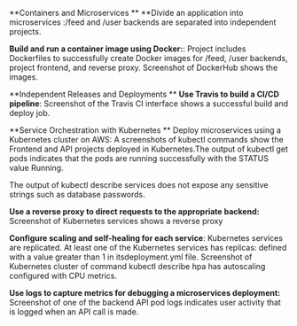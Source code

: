 **Containers and Microservices
**
**Divide an application into microservices :/feed and /user backends are separated into
independent projects.

**Build and run a container image using Docker:**: Project includes Dockerfiles to successfully create Docker images for /feed, /user backends, project frontend, and reverse proxy. Screenshot of DockerHub shows the images.

**Independent Releases and Deployments
**
**Use Travis to build a CI/CD pipeline**: Screenshot of the Travis CI interface shows a successful build and deploy job.

**Service Orchestration with Kubernetes
**
Deploy microservices using a Kubernetes cluster on AWS: A screenshots of kubectl commands show the Frontend and API projects deployed in Kubernetes.The output of kubectl get pods indicates that the pods are running successfully with the STATUS value Running.

The output of kubectl describe services does not expose any sensitive strings such as database passwords.

**Use a reverse proxy to direct requests to the appropriate backend:** Screenshot of Kubernetes services shows a reverse proxy

**Configure scaling and self-healing for each service**: Kubernetes services are replicated. At least one of the Kubernetes services has replicas: defined with a value greater than 1 in itsdeployment.yml file. Screenshot of Kubernetes cluster of command kubectl describe hpa has autoscaling configured with CPU metrics.

**Use logs to capture metrics for debugging a microservices deployment:** Screenshot of one of the backend API pod logs indicates user activity that is logged when an API call is made.

